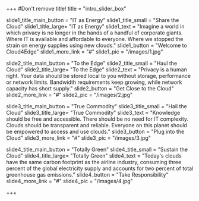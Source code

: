 +++
#Don't remove title!
title = "intro_slider_box"


slide1_title_main_button = "IT as Energy"
slide1_title_small = "Share the Cloud"
slide1_title_large= "IT as Energy"
slide1_text = "Imagine a world in which privacy is no longer in the hands of a handful of corporate giants. Where IT is available and affordable to everyone. Where we stopped the strain on energy supplies using new clouds."
slide1_button = "Welcome to Cloud4Edge"
slide1_more_link = "#"
slide1_pic = "/images/1.jpg" 


slide2_title_main_button = "To the Edge"
slide2_title_small = "Haul the Cloud"
slide2_title_large= "To the Edge"
slide2_text = "Privacy is a human right. Your data should be stored local to you without storage, performance or network limits. Bandwidth requirements keep growing, while network capacity has short supply."
slide2_button = "Get Close to the Cloud"
slide2_more_link = "#"
slide2_pic = "/images/2.jpg" 

slide3_title_main_button = "True Commodity"
slide3_title_small = "Hail the Cloud"
slide3_title_large= "True Commodity"
slide3_text = "Knowledge should be free and accessible. There should be no need for IT complexity. Clouds should be transparent and reliable. Everyone on this planet should be empowered to access and use clouds."
slide3_button = "Plug into the Cloud"
slide3_more_link = "#"
slide3_pic = "/images/3.jpg" 


slide4_title_main_button = "Totally Green"
slide4_title_small = "Sustain the Cloud"
slide4_title_large= "Totally Green"
slide4_text = "Today's clouds have the same carbon footprint as the airline industry, consuming three percent of the global electricity supply and accounts for two percent of total greenhouse gas emissions."
slide4_button = "Take Responsibility"
slide4_more_link = "#"
slide4_pic = "/images/4.jpg" 


+++
